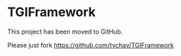 # TGIFramework #

This project has been moved to GitHub.

Please just fork https://github.com/tychay/TGIFramework